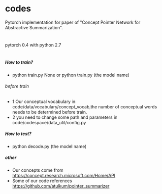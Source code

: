 # codes
Pytorch implementation for paper of "Concept Pointer Network for Abstractive Summarization".

#
pytorch 0.4 with python 2.7
#

##### How to train?
* python train.py None or python train.py (the model name)
###### before train
* 1 Our conceptual vocabulary in code/data/vocabulary/concept_vocab,the number of conceptual words needs to be determined before train.
* 2 you need to change some path and parameters in code/codespace/data_util/config.py
##### How to test?
* python decode.py (the model name)

##### other
* Our concepts come from https://concept.research.microsoft.com/Home/API
* Some of our code references https://github.com/atulkum/pointer_summarizer
